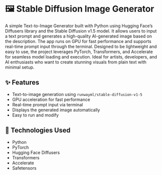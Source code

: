 # 🖼️ Stable Diffusion Image Generator

A simple Text-to-Image Generator built with Python using Hugging Face’s Diffusers library and the Stable Diffusion v1.5 model. It allows users to input a text prompt and generates a high-quality AI-generated image based on the description. The app runs on GPU for fast performance and supports real-time prompt input through the terminal. Designed to be lightweight and easy to use, the project leverages PyTorch, Transformers, and Accelerate for seamless model loading and execution. Ideal for artists, developers, and AI enthusiasts who want to create stunning visuals from plain text with minimal setup.

## ✨ Features

- Text-to-image generation using `runwayml/stable-diffusion-v1-5`
- GPU acceleration for fast performance
- Real-time prompt input via terminal
- Displays the generated image automatically
- Easy to run and modify

## 🧰 Technologies Used

- Python
- PyTorch
- Hugging Face Diffusers
- Transformers
- Accelerate
- Safetensors
